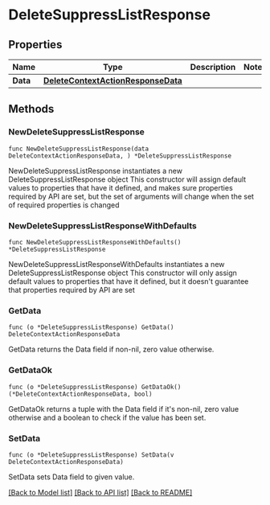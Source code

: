 # DeleteSuppressListResponse

## Properties

Name | Type | Description | Notes
------------ | ------------- | ------------- | -------------
**Data** | [**DeleteContextActionResponseData**](DeleteContextActionResponseData.md) |  | 

## Methods

### NewDeleteSuppressListResponse

`func NewDeleteSuppressListResponse(data DeleteContextActionResponseData, ) *DeleteSuppressListResponse`

NewDeleteSuppressListResponse instantiates a new DeleteSuppressListResponse object
This constructor will assign default values to properties that have it defined,
and makes sure properties required by API are set, but the set of arguments
will change when the set of required properties is changed

### NewDeleteSuppressListResponseWithDefaults

`func NewDeleteSuppressListResponseWithDefaults() *DeleteSuppressListResponse`

NewDeleteSuppressListResponseWithDefaults instantiates a new DeleteSuppressListResponse object
This constructor will only assign default values to properties that have it defined,
but it doesn't guarantee that properties required by API are set

### GetData

`func (o *DeleteSuppressListResponse) GetData() DeleteContextActionResponseData`

GetData returns the Data field if non-nil, zero value otherwise.

### GetDataOk

`func (o *DeleteSuppressListResponse) GetDataOk() (*DeleteContextActionResponseData, bool)`

GetDataOk returns a tuple with the Data field if it's non-nil, zero value otherwise
and a boolean to check if the value has been set.

### SetData

`func (o *DeleteSuppressListResponse) SetData(v DeleteContextActionResponseData)`

SetData sets Data field to given value.



[[Back to Model list]](../README.md#documentation-for-models) [[Back to API list]](../README.md#documentation-for-api-endpoints) [[Back to README]](../README.md)


